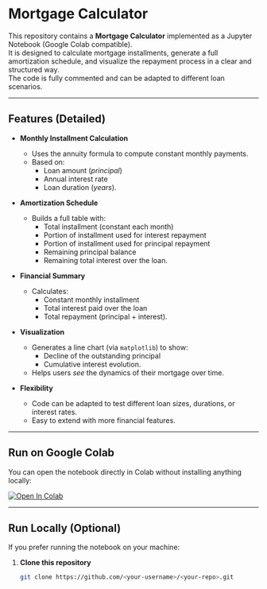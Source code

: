 # Mortgage Calculator

This repository contains a **Mortgage Calculator** implemented as a Jupyter Notebook (Google Colab compatible).  
It is designed to calculate mortgage installments, generate a full amortization schedule, and visualize the repayment process in a clear and structured way.  
The code is fully commented and can be adapted to different loan scenarios.

---

## Features (Detailed)

- **Monthly Installment Calculation**
  - Uses the annuity formula to compute constant monthly payments.
  - Based on:
    - Loan amount (*principal*)
    - Annual interest rate
    - Loan duration (*years*).

- **Amortization Schedule**
  - Builds a full table with:
    - Total installment (constant each month)
    - Portion of installment used for interest repayment
    - Portion of installment used for principal repayment
    - Remaining principal balance
    - Remaining total interest over the loan.

- **Financial Summary**
  - Calculates:
    - Constant monthly installment
    - Total interest paid over the loan
    - Total repayment (principal + interest).

- **Visualization**
  - Generates a line chart (via `matplotlib`) to show:
    - Decline of the outstanding principal
    - Cumulative interest evolution.
  - Helps users *see* the dynamics of their mortgage over time.

- **Flexibility**
  - Code can be adapted to test different loan sizes, durations, or interest rates.
  - Easy to extend with more financial features.

---

## Run on Google Colab
You can open the notebook directly in Colab without installing anything locally:

[![Open In Colab](https://colab.research.google.com/assets/colab-badge.svg)](https://colab.research.google.com/github/<your-username>/<your-repo>/blob/main/Mortgage_calculator.ipynb)

---

## Run Locally (Optional)

If you prefer running the notebook on your machine:

1. **Clone this repository**
   ```bash
   git clone https://github.com/<your-username>/<your-repo>.git
